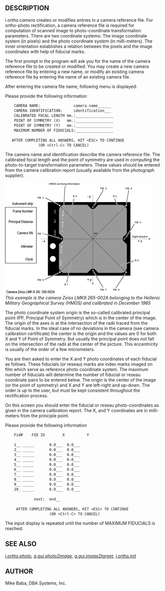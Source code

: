 ## DESCRIPTION

*i.ortho.camera* creates or modifies entries in a camera reference file.
For ortho-photo rectification, a camera reference file is required for
computation of scanned image to photo-coordinate transformation
parameters. There are two coordinate systems: The image coordinate
system (in pixels) and the photo coordinate system (in milli-meters).
The inner orientation establishes a relation between the pixels and the
image coordinates with help of fiducial marks.

The first prompt in the program will ask you for the name of the camera
reference file to be created or modified. You may create a new camera
reference file by entering a new name, or modify an existing camera
reference file by entering the name of an existing camera file.

After entering the camera file name, following menu is displayed:

Please provide the following information


        CAMERA NAME:               camera name______
        CAMERA IDENTIFICATION:     identification___
        CALIBRATED FOCAL LENGTH mm.:_________________
        POINT OF SYMMETRY (X)   mm.:_________________
        POINT OF SYMMETRY (Y)   mm.:_________________
        MAXIMUM NUMBER OF FIDUCIALS:_________________

       AFTER COMPLETING ALL ANSWERS, HIT <ESC> TO CONTINUE
                   (OR <Ctrl-C> TO CANCEL)

The camera name and identification describe the camera reference file.
The calibrated focal length and the point of symmetry are used in
computing the photo-to-target transformation parameters. These values
should be entered from the camera calibration report (usually available
from the photograph supplier).

![Sketch of aerial photo](i_ortho_camera.png)\
*This example is the camera Zeiss LMK9 265-002A belonging to the
Hellenic Military Geographical Survey (HMGS) and calibrated in December
1985*

The photo coordinate system origin is the so-called calibrated principal
point (PP, Principal Point of Symmetry) which is in the center of the
image. The origin of the axes is at the intersection of the radii traced
from the fiducial marks. In the ideal case of no deviations in the
camera (see camera calibration certificate) the center is the origin and
the values are 0 for both X and Y of Point of Symmetry. But usually the
principal point does not fall on the intersection of the radii at the
center of the picture. This eccentricity is usually of the order of a
few micrometers.

You are then asked to enter the X and Y photo coordinates of each
fiducial as follows. These fiducials (or reseau) marks are index marks
imaged on film which serve as reference photo coordinate system. The
maximum number of fiducials will determine the number of fiducial or
reseau coordinate pairs to be entered below. The origin is the center of
the image (or the point of symmetry) and X and Y are left-right and
up-down. The order is up to the user, but must be kept consistent
throughout the rectification process.

On this screen you should enter the fiducial or reseau photo-coordinates
as given in the camera calibration report. The X, and Y coordinates are
in milli-meters from the principle point.

Please provide the following information

        Fid#    FID ID        X          Y

        1__ _____       0.0___  0.0___
        2__ _____       0.0___  0.0___
        3__ _____       0.0___  0.0___
        4__ _____       0.0___  0.0___
        5__ _____       0.0___  0.0___
        6__ _____       0.0___  0.0___
        7__ _____       0.0___  0.0___
        8__ _____       0.0___  0.0___
        9__ _____       0.0___  0.0___
        10_ _____       0.0___  0.0___

                 next:  end__

         AFTER COMPLETING ALL ANSWERS, HIT <ESC> TO CONTINUE
                        (OR <Ctrl-C> TO CANCEL)

The input display is repeated until the number of MAXIMUM FIDUCIALS is
reached.

## SEE ALSO

*[i.ortho.photo](i.ortho.photo.html),
[g.gui.photo2image](g.gui.photo2image.html),
[g.gui.image2target](g.gui.image2target.html),
[i.ortho.init](i.ortho.init.html)*

## AUTHOR

Mike Baba, DBA Systems, Inc.
